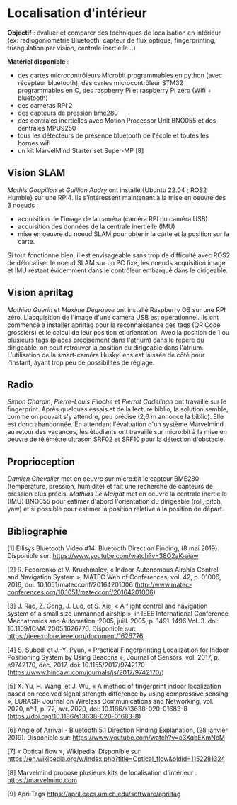 # Localisation d'intérieur




**Objectif** : évaluer et comparer des techniques de localisation en intérieur (ex:  radiogoniométrie Bluetooth, capteur de flux optique, fingerprinting, triangulation par vision, centrale inertielle...)

**Matériel disponible** : 
* des cartes microcontrôleurs Microbit programmables en python (avec récepteur bluetooth), des cartes microcontrôleur STM32 programmables en C, des raspberry Pi et raspberry Pi zéro (Wifi + bluetooth)
* des caméras RPI 2
* des capteurs de pression bme280
* des centrales inertielles avec Motion Processor Unit BNO055 et des centrales MPU9250
* tous les détecteurs de présence bluetooth de l'école et toutes les bornes wifi
* un kit MarvelMind Starter set Super-MP [8]



## Vision SLAM

*Mathis Goupillon* et *Guillian Audry* ont installé {Ubuntu 22.04 ; ROS2 Humble} sur une RPI4. Ils s'intéressent maintenant à la mise en oeuvre des 3 noeuds : 

* acquisition de l'image de la caméra (caméra RPI ou caméra USB)
* acquisition des données de la centrale inertielle (IMU)
* mise en oeuvre du noeud SLAM pour obtenir la carte et la position sur la carte.

Si tout fonctionne bien, il est envisageable sans trop de difficulté avec ROS2 de délocaliser le noeud SLAM sur un PC fixe, les noeuds acquisition image et IMU restant évidemment dans le contrôleur embarqué dans le dirigeable.

## Vision apriltag

*Mathieu Guerin* et *Maxime Degraeve* ont installé Raspberry OS sur une RPI zéro. L'acquisition de l'image d'une caméra USB est opérationnel. Ils ont commencé à installer apriltag pour la reconnaissance des tags (QR Code grossiers) et le calcul de leur position et orientation. Avec la position de 1 ou plusieurs tags (placés précisément dans l'atrium) dans le repère du dirigeable, on peut retrouver la position du dirigeable dans l'atrium.
L'utilisation de la smart-caméra HuskyLens est laissée de côté pour l'instant, ayant trop peu de possibilités de réglage.

## Radio

*Simon Chardin*, *Pierre-Louis Filoche* et *Pierrot Cadeilhan* ont travaillé sur le fingerprint. Après quelques essais et de la lecture biblio, la solution semble, comme on pouvait s'y attendre, peu précise (2,6 m annonce la biblio). Elle est donc abandonnée.
En attendant l'évaluation d'un système Marvelmind au retour des vacances, les étudiants ont travaillé sur micro:bit à la mise en oeuvre de télémètre ultrason SRF02 et SRF10 pour la détection d'obstacle.

## Proprioception
*Damien Chevalier* met en oeuvre sur micro:bit le capteur BME280 (température, pression, humidité) et fait une recherche de capteurs de pression plus précis. *Mathias Le Maigat* met en oeuvre la centrale inertielle (IMU) BNO055 pour estimer d'abord l'orientation du dirigeable (roll, pitch, yaw) et si possible pour estimer la position relative à la position de départ.


## Bibliographie

[1] Ellisys Bluetooth Video #14: Bluetooth Direction Finding, (8 mai 2019). Disponible sur: https://www.youtube.com/watch?v=38O2aK-aiaw

[2] R. Fedorenko et V. Krukhmalev, « Indoor Autonomous Airship Control and Navigation System », MATEC Web of Conferences, vol. 42, p. 01006, 2016, doi: 10.1051/matecconf/20164201006 (http://www.matec-conferences.org/10.1051/matecconf/20164201006)

[3] J. Rao, Z. Gong, J. Luo, et S. Xie, « A flight control and navigation system of a small size unmanned airship », in IEEE International Conference Mechatronics and Automation, 2005, juill. 2005, p. 1491-1496 Vol. 3. doi: 10.1109/ICMA.2005.1626776. Disponible sur: https://ieeexplore.ieee.org/document/1626776

[4] S. Subedi et J.-Y. Pyun, « Practical Fingerprinting Localization for Indoor Positioning System by Using Beacons », Journal of Sensors, vol. 2017, p. e9742170, déc. 2017, doi: 10.1155/2017/9742170 (https://www.hindawi.com/journals/js/2017/9742170/)

[5] X. Yu, H. Wang, et J. Wu, « A method of fingerprint indoor localization based on received signal strength difference by using compressive sensing », EURASIP Journal on Wireless Communications and Networking, vol. 2020, nᵒ 1, p. 72, avr. 2020, doi: 10.1186/s13638-020-01683-8 (https://doi.org/10.1186/s13638-020-01683-8)

[6] Angle of Arrival - Bluetooth 5.1 Direction Finding Explanation, (28 janvier 2019). Disponible sur: https://www.youtube.com/watch?v=c3XqbEKmNcM

[7] « Optical flow », Wikipedia. Disponible sur: https://en.wikipedia.org/w/index.php?title=Optical_flow&oldid=1152281324

[8] Marvelmind propose plusieurs kits de localisation d'intérieur : https://marvelmind.com

[9] AprilTags https://april.eecs.umich.edu/software/apriltag


